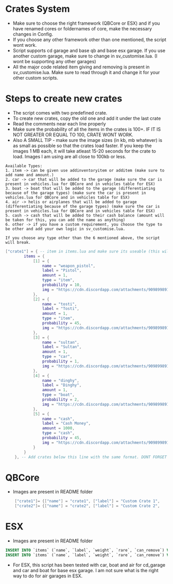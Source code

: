 # Crates System

- Make sure to choose the right framework (QBCore or ESX) and if you have renamed cores or foldernames of core, make the necessary changes in Config.
- If you choose any other framework other than one mentioned, the script wont work.
- Script supports cd garage and base qb and base esx garage. If you use another custom garage, make sure to change in sv_customise.lua. (I wont be supporting any other garages)
- All the major code related item giving and removing is present in sv_customise.lua. Make sure to read through it and change it for your other custom scripts. 

# Steps to create new crates

- The script comes with two predefined crate.
- To create new crates, copy the old one and add it under the last crate
- Read the comments near each line properly
- Make sure the probability of all the items in the crates is 100+. IF IT IS NOT GREATER OR EQUAL TO 100, CRATE WONT WORK.
- Also A SMALL TIP - make sure the image sizes (in kb, mb whatever) is as small as possible so that the crates load faster. If you keep the images 1 MB each, it will take atleast 15-20 seconds for the crate to load. Images I am using are all close to 100kb or less.

```
Available Types: 
1. item -> can be given use addinventoryitem or additem (make sure to add name and amount.)
2. car -> car that will be added to the garage (make sure the car is present in vehicles.lua for QBCore and in vehicles table for ESX)
3. boat -> boat that will be added to the garage (differentiating because of the garage types) (make sure the car is present in vehicles.lua for QBCore and in vehicles table for ESX)
4. air -> helis or airplanes that will be added to garage (differentiating because of the garage types) (make sure the car is present in vehicles.lua for QBCore and in vehicles table for ESX)
5. cash -> cash that will be added to their cash balance (amount will be taken for this, you can add the name as anything)
6. other -> if you have a custom requirement, you choose the type to be other and add your own logic in sv_customise.lua. 

If you choose any type other than the 6 mentioned above, the script will break.
```

```lua
["crate1"] = { -- item in items.lua and make sure its useable (this will be the crate used to open the ui)
        items = {
            [1] = {
                name = "weapon_pistol",
                label = "Pistol",
                amount = 1,
                type = "item",
                probability = 10,
                img = "https://cdn.discordapp.com/attachments/909899891705278534/1015602989379092501/ss.jpg",
            },
            [2] = {
                name = "tosti",
                label = "Tosti",
                amount = 1,
                type = "item",
                probability = 45,
                img = "https://cdn.discordapp.com/attachments/909899891705278534/1015602989177778266/istockphoto-1256670482-612x612.jpg"
            },
            [3] = {
                name = "sultan",
                label = "Sultan",
                amount = 1,
                type = "car",
                probability = 1,
                img = "https://cdn.discordapp.com/attachments/909899891705278534/1015602608146219008/sultan-classic.jpg"
            },
            [4] = {
                name = "dinghy",
                label = "Dinghy",
                amount = 1,
                type = "boat",
                probability = 2,
                img = "https://cdn.discordapp.com/attachments/909899891705278534/1015602988963876944/index.jpg"
            },
            [5] = {
                name = "cash",
                label = "Cash Money",
                amount = 1000,
                type = "cash",
                probability = 45,
                img = "https://cdn.discordapp.com/attachments/909899891705278534/1015602989634965555/asd.jpg"
            }
        }
    }, -- Add crates below this line with the same format. DONT FORGET TO ADD COMMA AT END.
```



# QBCore
- Images are present in README folder
```lua
	["crate1"]= {["name"] = "crate1", ["label"] = "Custom Crate 1", 		["weight"] = 2000, 		["type"] = "item", 		["image"] = "crate1.png", ["unique"] = true, 	["useable"] = true, 	["shouldClose"] = true,	   	["combinable"] = nil,   ["description"] = "Custom Crate"},
	["crate2"]= {["name"] = "crate2", ["label"] = "Custom Crate 2", 		["weight"] = 2000, 		["type"] = "item", 		["image"] = "crate2.png", ["unique"] = true, 	["useable"] = true, 	["shouldClose"] = true,	   	["combinable"] = nil,   ["description"] = "Custom Crate"},
```

# ESX
- Images are present in README folder
```sql
INSERT INTO `items` (`name`, `label`, `weight`, `rare`, `can_remove`) VALUES ('crate1', 'Custom Crate 1', 1, 0, 1)
INSERT INTO `items` (`name`, `label`, `weight`, `rare`, `can_remove`) VALUES ('crate2', 'Custom Crate 2', 1, 0, 1)
```

- For ESX, this script has been tested with car, boat and air for cd_garage and car and boat for base esx garage. I am not sure what is the right way to do for air garages in ESX.